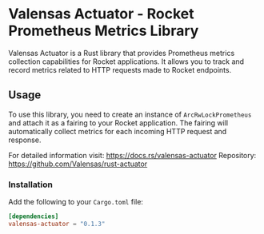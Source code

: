 # Valensas Actuator - Rocket Prometheus Metrics Library

Valensas Actuator is a Rust library that provides Prometheus metrics collection capabilities for Rocket applications. It allows you to track and record metrics related to HTTP requests made to Rocket endpoints.

## Usage

To use this library, you need to create an instance of `ArcRwLockPrometheus` and attach it as a fairing to your Rocket application. The fairing will automatically collect metrics for each incoming HTTP request and response.

For detailed information visit: https://docs.rs/valensas-actuator 
Repository: https://github.com/Valensas/rust-actuator

### Installation

Add the following to your `Cargo.toml` file:

```toml
[dependencies]
valensas-actuator = "0.1.3"
